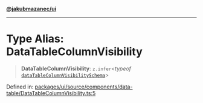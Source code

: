 [**@jakubmazanec/ui**](../README.md)

---

# Type Alias: DataTableColumnVisibility

> **DataTableColumnVisibility**: `z.infer`\<_typeof_
> [`dataTableColumnVisibilitySchema`](../variables/dataTableColumnVisibilitySchema.md)\>

Defined in:
[packages/ui/source/components/data-table/DataTableColumnVisibility.ts:5](https://github.com/jakubmazanec/tools/blob/0373298af23ca7b778987184cd6fcccd21ae54be/packages/ui/source/components/data-table/DataTableColumnVisibility.ts#L5)

